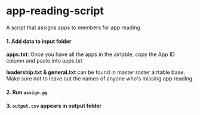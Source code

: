 # app-reading-script
A script that assigns apps to members for app reading

#### 1. Add data to input folder
**apps.txt**: Once you have all the apps in the airtable, copy the App ID column and paste into apps.txt

**leadership.txt & general.txt** can be found in master roster airtable base. Make sure not to leave out the names of anyone who's missing app reading.
      
#### 2. Run `assign.py`
#### 3. `output.csv` appears in output folder
  
